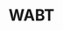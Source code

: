 ---
title: "WABT"
description: "The WebAssembly Binary Toolkit providing tools to translate between WebAssembly text and binary formats, with focus on wasm2c conversion."
platforms: ["windows", "linux", "macos", "cli"]
categories: ["Rev", "Wasm"]
tags: ["wasm-tools", "binary-translation", "wasm2c", "webassembly", "binary-analysis"]
github: "https://github.com/WebAssembly/wabt"
documentation: "https://github.com/WebAssembly/wabt/blob/main/README.md"
---